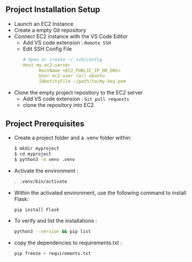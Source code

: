 ## Project Installation Setup

- Launch an EC2 Instance
- Create a empty Git repository
- Connect EC2 instance with the VS Code Editor
  - Add VS code extension : `Remote SSH`
  - Edit SSH Config File
    ```yaml
    # Open or create ~/.ssh/config
    Host my-ec2-server
          HostName <EC2_PUBLIC_IP_OR_DNS>
          User ec2-user (or) ubuntu
          IdentityFile ~/path/to/my-key.pem
    ```
- Clone the empty project repository to the EC2 server
   - Add VS code extension : `Git pull requests`
   - clone the repository into EC2.

## Project Prerequisites

- Create a project folder and a .venv folder within:
  ```bash
  $ mkdir myproject
  $ cd myproject
  $ python3 -m venv .venv
  ```
- Activate the environment :
  ```bash
  . .venv/bin/activate
  ```
  
- Within the activated environment, use the following command to install Flask:
  ```bash
  pip install Flask
  ```
  
- To verify and list the installations :
  ```bash
  python3 --version && pip list
  ```
    
- copy the dependencies to requirements.txt :
  ```bash
  pip freeze > requirements.txt
  ```
  
